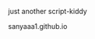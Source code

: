 just another script-kiddy

sanyaaa1.github.io
<!---
sanyaaaaaa/sanyaaaaaa is a ✨ special ✨ repository because its `README.md` (this file) appears on your GitHub profile.
You can click the Preview link to take a look at your changes.
--->
